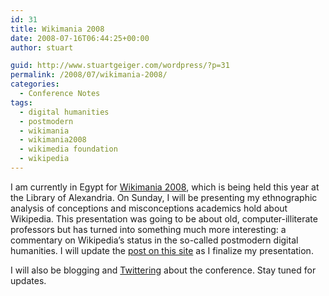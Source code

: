 ```yaml
---
id: 31
title: Wikimania 2008
date: 2008-07-16T06:44:25+00:00
author: stuart

guid: http://www.stuartgeiger.com/wordpress/?p=31
permalink: /2008/07/wikimania-2008/
categories:
  - Conference Notes
tags:
  - digital humanities
  - postmodern
  - wikimania
  - wikimania2008
  - wikimedia foundation
  - wikipedia
---
```

I am currently in Egypt for [Wikimania 2008](http://wikimania2008.wikimedia.org), which is being held this year at the Library of Alexandria. On Sunday, I will be presenting my ethnographic analysis of conceptions and misconceptions academics hold about Wikipedia. This presentation was going to be about old, computer-illiterate professors but has turned into something much more interesting: a commentary on Wikipedia&#8217;s status in the so-called postmodern digital humanities. I will update the [post on this site](http://www.stuartgeiger.com/wordpress/conference-presentations/2008/05/10/conceptions-and-misconceptions-academics-hold-about-wikipedia/) as I finalize my presentation.

I will also be blogging and [Twittering](http://www.twitter.com/staeiou) about the conference. Stay tuned for updates.